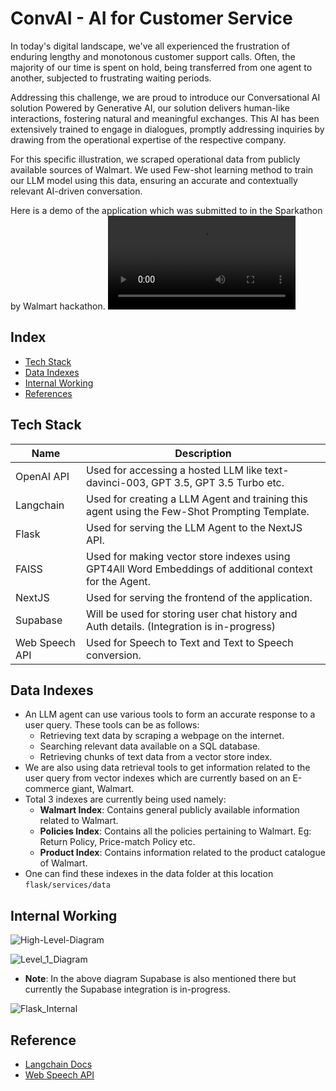 # ConvAI - AI for Customer Service

In today's digital landscape, we've all experienced the frustration of enduring lengthy and monotonous customer support calls. Often, the majority of our time is spent on hold, being transferred from one agent to another, subjected to frustrating waiting periods.

Addressing this challenge, we are proud to introduce our Conversational AI solution Powered by Generative AI, our solution delivers human-like interactions, fostering natural and meaningful exchanges. This AI has been extensively trained to engage in dialogues, promptly addressing inquiries by drawing from the operational expertise of the respective company.

For this specific illustration, we scraped operational data from publicly available sources of Walmart. We used Few-shot learning method to train our LLM model using this data, ensuring an accurate and contextually relevant AI-driven conversation.

Here is a demo of the application which was submitted to in the Sparkathon by Walmart hackathon.
![demo](assets/Sparkathon_Demo.mp4)
## Index

- [Tech Stack](#tech-stack)
- [Data Indexes](#data-indexes)
- [Internal Working](#internal-working)
- [References](#references)

## Tech Stack

| Name       | Description                                                                                  |
|------------|----------------------------------------------------------------------------------------------|
| OpenAI API | Used for accessing a hosted LLM like text-davinci-003, GPT 3.5, GPT 3.5 Turbo etc.           |
| Langchain  | Used for creating a LLM Agent and training this agent using the Few-Shot Prompting Template. |
| Flask      | Used for serving the LLM Agent to the NextJS API.                                            |
| FAISS      | Used for making vector store indexes using GPT4All Word Embeddings of additional context for the Agent. |
| NextJS     | Used for serving the frontend of the application.                                            |
| Supabase   | Will be used for storing user chat history and Auth details. (Integration is in-progress) |
| Web Speech API | Used for Speech to Text and Text to Speech conversion. | 


## Data Indexes

- An LLM agent can use various tools to form an accurate response to a user query. These tools can be as follows: 
	- Retrieving text data by scraping a webpage on the internet.
	- Searching relevant data available on a SQL database.
	-  Retrieving chunks of text data from a vector store index.
- We are also using data retrieval tools to get information related to the user query from vector indexes which are currently based on an E-commerce giant, Walmart. 
- Total 3 indexes are currently being used namely:
	- **Walmart Index**: Contains general publicly available information related to Walmart.
	- **Policies Index**: Contains all the policies pertaining to Walmart. Eg: Return Policy, Price-match Policy etc.
	- **Product Index**: Contains information related to the product catalogue of Walmart.
- One can find these indexes in the data folder at this location ```flask/services/data```


## Internal Working

![High-Level-Diagram](assets/High-Level_Diagram_ConvAI.jpg)

![Level_1_Diagram](assets/Level_1_Dataflow_Diagram.png) 

- **Note**: In the above diagram Supabase is also mentioned there but currently the Supabase integration is in-progress.

![Flask_Internal](assets/Internal_Flask_Diagram_ConvAI.png)


## Reference
- [Langchain Docs](https://docs.langchain.com/docs/)
- [Web Speech API](https://developer.mozilla.org/en-US/docs/Web/API/Web_Speech_API)
